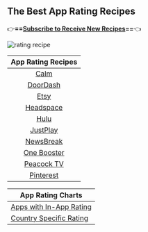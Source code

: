 ## The Best App Rating Recipes

👉**==[Subscribe to Receive New Recipes](https://newsletter.ratingrecipes.com/)==**👈

![rating recipe](https://user-images.githubusercontent.com/140911/138474135-86a3425a-bc3a-4ffe-914d-ddaa530acb7a.jpeg)

| App Rating Recipes                                     |
|:------------------------------------------------------:|
| [Calm](https://ratingrecipes.com/apps/calm/)           |
| [DoorDash](https://ratingrecipes.com/apps/doordash/)   |
| [Etsy](https://ratingrecipes.com/apps/etsy/)           |
| [Headspace](https://ratingrecipes.com/apps/headspace/) |
| [Hulu](https://ratingrecipes.com/apps/hulu/)           |
| [JustPlay](https://ratingrecipes.com/apps/justplay/)   |
| [NewsBreak](https://ratingrecipes.com/apps/newsbreak/) |
| [One Booster](https://ratingrecipes.com/apps/onebooster/) |
| [Peacock TV](https://ratingrecipes.com/apps/peacock/)  |
| [Pinterest](https://ratingrecipes.com/apps/pinterest/)  |

| App Rating Charts                                                                   |
|-------------------------------------------------------------------------------------|
| [Apps with In-App Rating](https://ratingrecipes.com/charts/in-app-rating/)          |
| [Country Specific Rating](https://ratingrecipes.com/charts/country-specific-rating/)  |
